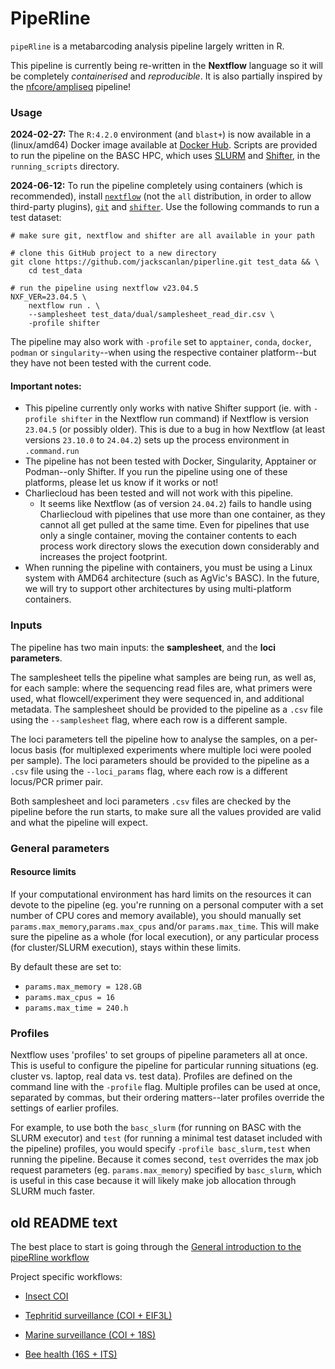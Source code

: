 # PipeRline

`pipeRline` is a metabarcoding analysis pipeline largely written in R. 

This pipeline is currently being re-written in the **Nextflow** language so it will be completely _containerised_ and _reproducible_. It is also partially inspired by the [nfcore/ampliseq](https://github.com/nf-core/ampliseq) pipeline!


### Usage

**2024-02-27:** The `R:4.2.0` environment (and `blast+`) is now available in a (linux/amd64) Docker image available at [Docker Hub](https://hub.docker.com/repository/docker/jackscanlan/piperline/general). Scripts are provided to run the pipeline on the BASC HPC, which uses [SLURM](https://slurm.schedmd.com/) and [Shifter](https://github.com/NERSC/shifter), in the `running_scripts` directory. 


**2024-06-12:** To run the pipeline completely using containers (which is recommended), install [`nextflow`](https://www.nextflow.io/docs/latest/install.html) (not the `all` distribution, in order to allow third-party plugins), [`git`](https://git-scm.com/book/en/v2/Getting-Started-Installing-Git) and [`shifter`](https://shifter.readthedocs.io/en/latest/install_guides.html). Use the following commands to run a test dataset:

    # make sure git, nextflow and shifter are all available in your path
    
    # clone this GitHub project to a new directory
    git clone https://github.com/jackscanlan/piperline.git test_data && \
        cd test_data  

    # run the pipeline using nextflow v23.04.5
    NXF_VER=23.04.5 \
        nextflow run . \
        --samplesheet test_data/dual/samplesheet_read_dir.csv \
        -profile shifter

The pipeline may also work with `-profile` set to `apptainer`, `conda`, `docker`, `podman` or `singularity`--when using the respective container platform--but they have not been tested with the current code. 


#### Important notes:

- This pipeline currently only works with native Shifter support (ie. with `-profile shifter` in the Nextflow run command) if Nextflow is version `23.04.5` (or possibly older). This is due to a bug in how Nextflow (at least versions `23.10.0` to `24.04.2`) sets up the process environment in `.command.run`
- The pipeline has not been tested with Docker, Singularity, Apptainer or Podman--only Shifter. If you run the pipeline using one of these platforms, please let us know if it works or not!
- Charliecloud has been tested and will not work with this pipeline. 
    - It seems like Nextflow (as of version `24.04.2`) fails to handle using Charliecloud with pipelines that use more than one container, as they cannot all get pulled at the same time. Even for pipelines that use only a single container, moving the container contents to each process work directory slows the execution down considerably and increases the project footprint. 
- When running the pipeline with containers, you must be using a Linux system with AMD64 architecture (such as AgVic's BASC). In the future, we will try to support other architectures by using multi-platform containers. 


### Inputs

The pipeline has two main inputs: the **samplesheet**, and the **loci parameters**.  

The samplesheet tells the pipeline what samples are being run, as well as, for each sample: where the sequencing read files are, what primers were used, what flowcell/experiment they were sequenced in, and additional metadata. The samplesheet should be provided to the pipeline as a `.csv` file using the `--samplesheet` flag, where each row is a different sample.

The loci parameters tell the pipeline how to analyse the samples, on a per-locus basis (for multiplexed experiments where multiple loci were pooled per sample). The loci parameters should be provided to the pipeline as a `.csv` file using the `--loci_params` flag, where each row is a different locus/PCR primer pair. 

Both samplesheet and loci parameters `.csv` files are checked by the pipeline before the run starts, to make sure all the values provided are valid and what the pipeline will expect. 


### General parameters

#### Resource limits

If your computational environment has hard limits on the resources it can devote to the pipeline (eg. you're running on a personal computer with a set number of CPU cores and memory available), you should manually set `params.max_memory`,`params.max_cpus` and/or `params.max_time`. This will make sure the pipeline as a whole (for local execution), or any particular process (for cluster/SLURM execution), stays within these limits.  

By default these are set to:
- `params.max_memory = 128.GB`
- `params.max_cpus = 16`
- `params.max_time = 240.h`

### Profiles

Nextflow uses 'profiles' to set groups of pipeline parameters all at once. This is useful to configure the pipeline for particular running situations (eg. cluster vs. laptop, real data vs. test data). Profiles are defined on the command line with the `-profile` flag. Multiple profiles can be used at once, separated by commas, but their ordering matters--later profiles override the settings of earlier profiles. 

For example, to use both the `basc_slurm` (for running on BASC with the SLURM executor) and `test` (for running a minimal test dataset included with the pipeline) profiles, you would specify `-profile basc_slurm,test` when running the pipeline. Because it comes second, `test` overrides the max job request parameters (eg. `params.max_memory`) specified by `basc_slurm`, which is useful in this case because it will likely make job allocation through SLURM much faster.


## old README text

The best place to start is going through the [General introduction to the pipeRline workflow](https://alexpiper.github.io/piperline/vignettes/general.html)

Project specific workflows:

* [Insect COI](https://alexpiper.github.io/piperline/vignettes/insect_coi.html)
 
* [Tephritid surveillance (COI + EIF3L)](https://alexpiper.github.io/piperline/vignettes/tephritid.html)

* [Marine surveillance (COI + 18S)](https://alexpiper.github.io/piperline/vignettes/marine_surveillance.html)

* [Bee health (16S + ITS)](https://alexpiper.github.io/piperline/vignettes/fungal_bacterial.html)
